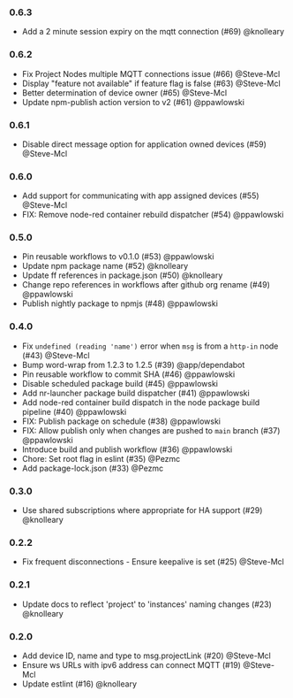 ### 0.6.3

 - Add a 2 minute session expiry on the mqtt connection (#69) @knolleary

### 0.6.2

 - Fix Project Nodes multiple MQTT connections issue (#66) @Steve-Mcl
 - Display "feature not available" if feature flag is false (#63) @Steve-Mcl
 - Better determination of device owner (#65) @Steve-Mcl
 - Update npm-publish action version to v2 (#61) @ppawlowski

### 0.6.1

 - Disable direct message option for application owned devices (#59) @Steve-Mcl
 
### 0.6.0

 - Add support for communicating with app assigned devices (#55) @Steve-Mcl
 - FIX: Remove node-red container rebuild dispatcher (#54) @ppawlowski

### 0.5.0

 - Pin reusable workflows to v0.1.0 (#53) @ppawlowski
 - Update npm package name (#52) @knolleary
 - Update ff references in package.json (#50) @knolleary
 - Change repo references in workflows after github org rename (#49) @ppawlowski
 - Publish nightly package to npmjs (#48) @ppawlowski

### 0.4.0

 - Fix `undefined (reading 'name')` error when `msg` is from a `http-in` node (#43) @Steve-Mcl
 - Bump word-wrap from 1.2.3 to 1.2.5 (#39) @app/dependabot
 - Pin reusable workflow to commit SHA (#46) @ppawlowski
 - Disable scheduled package build (#45) @ppawlowski
 - Add nr-launcher package build dispatcher (#41) @ppawlowski
 - Add node-red container build dispatch in the node package build pipeline (#40) @ppawlowski
 - FIX: Publish package on schedule (#38) @ppawlowski
 - FIX: Allow publish only when changes are pushed to `main` branch (#37) @ppawlowski
 - Introduce build and publish workflow (#36) @ppawlowski
 - Chore: Set root flag in eslint (#35) @Pezmc
 - Add package-lock.json (#33) @Pezmc

### 0.3.0

 - Use shared subscriptions where appropriate for HA support (#29) @knolleary

### 0.2.2

 - Fix frequent disconnections - Ensure keepalive is set (#25) @Steve-Mcl

### 0.2.1

- Update docs to reflect 'project' to 'instances' naming changes (#23) @knolleary

### 0.2.0

 - Add device ID, name and type to msg.projectLink (#20) @Steve-Mcl
 - Ensure ws URLs with ipv6 address can connect MQTT (#19) @Steve-Mcl
 - Update estlint (#16) @knolleary
